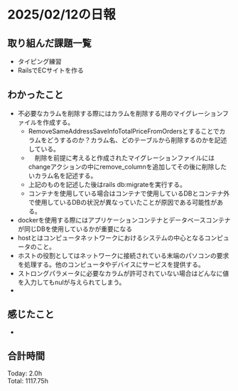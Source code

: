 # 2025/02/12の日報
## 取り組んだ課題一覧
* タイピング練習
*  RailsでECサイトを作る
## わかったこと
* 不必要なカラムを削除する際にはカラムを削除する用のマイグレーションファイルを作成する。
  *  RemoveSameAddressSaveInfoTotalPriceFromOrdersとすることでカラムをどうするのか？カラム名、どのテーブルから削除するのかを記述している。
  * 　削除を前提に考えると作成されたマイグレーションファイルにはchangeアクションの中にremove_columnを追加してその後に削除したいカラム名を記述する。
  * 上記のものを記述した後はrails db:migrateを実行する。
  * コンテナを使用している場合はコンテナで使用しているDBとコンテナ外で使用しているDBの状況が異なっていたことが原因である可能性がある。
*  dockerを使用する際にはアプリケーションコンテナとデータベースコンテナが同じDBを使用しているかが重要になる
*  hostとはコンピュータネットワークにおけるシステムの中心となるコンピュータのこと。
  *  ホストの役割としてはネットワークに接続されている末端のパソコンの要求を処理する。他のコンピュータやデバイスにサービスを提供する。
*  ストロングパラメータに必要なカラムが許可されていない場合はどんなに値を入力してもnulが与えられてしまう。
*                 
## 感じたこと
* 
## 合計時間 
Today: 2.0h<br>
Total: 1117.75h

